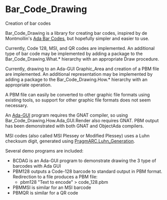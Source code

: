 # Bar_Code_Drawing
Creation of bar codes

Bar_Code_Drawing is a library for creating bar codes, inspired by de Montmollin's [Ada Bar Codes](https://github.com/zertovitch/ada-bar-codes), but hopefully simpler and easier to use.

Currently, Code 128, MSI, and QR codes are implemented. An additional type of bar code may be implemented by adding a package to the Bar_Code_Drawing.What.* hierarchy with an appropriate Draw procedure.

Currently, drawing to an Ada-GUI Graphic_Area and creation of a PBM file are implemented. An additional representation may be implemented by adding a package to the Bar_Code_Drawing.How.* hierarchy with an appropriate operation.

A PBM file can easily be converted to other graphic file formats using existing tools, so support for other graphic file formats does not seem necessary.

An [Ada-GUI](https://github.com/jrcarter/Ada_GUI) program requires the GNAT compiler, so using Bar_Code_Drawing.How.Ada_GUI.Render also requires GNAT. PBM output has been demonstrated with both GNAT and ObjectAda compilers.

MSI codes (also called MSI Plessey or Modified Plessey) uses a Luhn checksum digit, generated using [PragmARC.Luhn_Generation](https://github.com/jrcarter/PragmARC).

Several demo programs are included:
* BCDAG is an Ada-GUI program to demonstrate drawing the 3 type of barcodes with Ada GUI
* PBM128 outputs a Code-128 barcode to standard output in PBM format. Redirection to a file produces a PBM file:
  - pbm128 "Text to encode" > code_128.pbm
* PBMMSI is similar for an MSI barcode
* PBMQR is similar for a QR code
